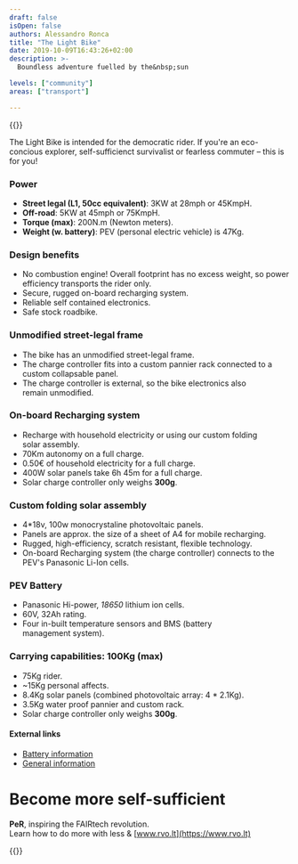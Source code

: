 ```yaml
---
draft: false
isOpen: false
authors: Alessandro Ronca
title: "The Light Bike"
date: 2019-10-09T16:43:26+02:00
description: >-
  Boundless adventure fuelled by the&nbsp;sun

levels: ["community"]
areas: ["transport"]

---
```


<!--menu:
  transport
-->

<!-- SIDE
![An unmodified enduro SUR-RON, side.](/img/lightbike-with-panel-2x.png)
-->
{{<flickity src="/img/lightbike-with-panel-2x.png" title="" color="transparent" selectCell="flkty.selectCell( value, isWrapped, isInstant )" >}}


The Light Bike is intended for the democratic rider. If you're an eco-concious explorer, self-sufficienct survivalist or fearless&nbsp;commuter – this is for&nbsp;you!

### Power
<!-- ul class=pa0 -->
- **Street legal (L1, 50cc equivalent)**: 3KW at 28mph or&nbsp;45KmpH.
- **Off-road**: 5KW at 45mph or&nbsp;75KmpH.
- **Torque (max)**: 200N.m (Newton&nbsp;meters).
- **Weight (w. battery)**: PEV (personal electric vehicle) is&nbsp;47Kg.

### Design benefits

<!--- Overall weight footprint means that power transports the rider, rather than excess weight such as a combustion engine!-->
- No combustion engine! Overall footprint has no excess  weight, so power efficiency transports the rider&nbsp;only.
- Secure, rugged on-board recharging system.
- Reliable self contained electronics.
- Safe stock roadbike.

### Unmodified street-legal frame

- The bike has an unmodified street-legal frame.
- The charge controller fits into a custom pannier rack connected to a custom collapsable&nbsp;panel.
- The charge controller is external, so the bike electronics also remain&nbsp;unmodified.

### On-board Recharging system

- Recharge with household electricity or using our custom folding solar&nbsp;assembly.
- 70Km autonomy on a full charge.
- 0.50€ of household electricity for a full charge.
- 400W solar panels take 6h 45m for a full charge.
- Solar charge controller only weighs **300g**.

### Custom folding solar assembly

- 4*18v, 100w monocrystaline photovoltaic panels.
- Panels are approx. the size of a sheet of A4 for mobile recharging.
- Rugged, high-efficiency, scratch resistant, flexible technology.
- On-board Recharging system (the charge controller) connects to the PEV's Panasonic Li-Ion&nbsp;cells.

### PEV Battery

- Panasonic Hi-power, _18650_ lithium ion cells.
- 60V, 32Ah rating.
- Four in-built temperature sensors and BMS (battery management&nbsp;system).

### Carrying capabilities: 100Kg (max) <!--load bearing capability-->

- 75Kg rider.
- ~15Kg personal affects.
- 8.4Kg solar panels (combined photovoltaic array: 4 * 2.1Kg).
- 3.5Kg water proof pannier and custom rack.
- Solar charge controller only weighs **300g**.

<!--
- Democratic principles for the self-sufficient rider
- One self-sufficient goal is transport
- The most efficient ways to increase your wealth is to find opportunities and synergies to increase income and reduce spending at the same time.
-->


#### External links

<!--- [Sur-ron, UK](https://www.sur-ron.co.uk)
- [Sur-ron, Bruce Chen](https://www.behance.net/gallery/57204127/SUR-RON-Bee-DesignerBruce-Chen)-->
<!--- [Sur-ron Italia](https://www.sur-ron-italia.it)-->
- [Battery information](https://surron.co.uk/pages/battery-surron-lbx-dual-sport-e-dirt-bike)
- [General information](https://lunacycle.com/sur-ron-x-bike-limited-black-edition/)


<!--{{<flickity src="img/maker-faire-2019-image-author-894.jpg" title="An unmodified enduro SUR-RON, which is very light." color="blue" selectCell="flkty.selectCell( value, isWrapped, isInstant )" >}}-->

<!--Find us at the [2019 Maker Faire](https://2019.makerfairerome.eu/en/exhibitors/?ids=894), Rome.
-->
<!--
> This lightweight combination means we transport everything – except battery charging worries!
-->
<!--
>{{% class measure-narrow %}}This lightweight combination means we transport everything – except battery charging worries!{{% /class %}}
-->

<!--{{<flickity src="img/maker-faire-2019-image-exhibit-894.jpg" title="The portable charging components on a development rig" color="blue" selectCell="flkty.selectCell( value, isWrapped, isInstant )" >}}
-->

<!--# Become more self-sufficient

Your journey to self-sufficiency starts at **PeR**<br/>
Learn how to do more with less & [www.rvo.lt](https://www.rvo.lt)-->


# Become more self-sufficient
**PeR**, inspiring the FAIRtech revolution. <br/>
Learn how to do more with less & [www.rvo.lt](https://www.rvo.lt)


<!--# Become more self-sufficient

**PeR** is a reference point for fair technologies that can have a positive net impact. We consistently aim to do more with less. -->



<!-- FRONT
![An unmodified enduro SUR-RON, front.](/img/lightbike-front-2x.png)
-->
{{<flickity src="/img/lightbike-front-2x.png" title="" color="transparent" selectCell="flkty.selectCell( value, isWrapped, isInstant )" >}}
